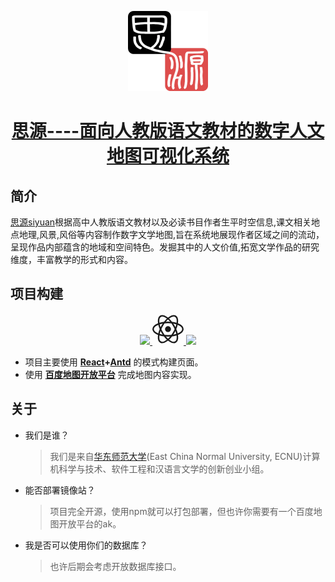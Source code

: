 <!-- Logo -->

<p align="center">
	<a href="http://siyuan.feipa.top">
		<img height="128" width="128" src="./README.assets/siyuan.webp"
	</a>
</p>

<!-- Name -->
<h1 align="center">
    <a href="http://siyuan.feipa.top">思源----面向人教版语文教材的数字人文地图可视化系统</a>
</h1>

<!-- Badges -->
## 简介
[思源siyuan](http://siyuan.feipa.top)根据高中人教版语文教材以及必读书目作者生平时空信息,课文相关地点地理,风景,风俗等内容制作数字文学地图,旨在系统地展现作者区域之间的流动，呈现作品内部蕴含的地域和空间特色。发掘其中的人文价值,拓宽文学作品的研究维度，丰富教学的形式和内容。

## 项目构建
<p align="center">
  <a href="https://github.com/ant-design/ant-design">
    <img height="50" src="https://gw.alipayobjects.com/zos/rmsportal/KDpgvguMpGfqaHPjicRK.svg"/>
  </a>
  <a href="https://github.com/facebook/react">
    <svg width="50" height="50" viewBox="-10.5 -9.45 21 18.9" fill="none" xmlns="http://www.w3.org/2000/svg" class="mt-4 mb-3 text-link dark:text-link-dark w-24 lg:w-28 self-center text-sm mr-0 text-link dark:text-link-dark flex origin-center transition-all ease-in-out"><circle cx="0" cy="0" r="2" fill="currentColor"></circle><g stroke="currentColor" stroke-width="1" fill="none"><ellipse rx="10" ry="4.5"></ellipse><ellipse rx="10" ry="4.5" transform="rotate(60)"></ellipse><ellipse rx="10" ry="4.5" transform="rotate(120)"></ellipse></g></svg>
  </a>
  <!-- <a href="https://github.com/nginx/nginx">
    <img height="50" src="http://nginx.org/nginx.png">
  </a> -->
  <a href="https://lbsyun.baidu.com/">
    <img height="50" src="https://mapopen-website-wiki.cdn.bcebos.com/homePage/images/logox1.png" />
  </a>
</p>

* 项目主要使用 **[React](https://github.com/facebook/react)+[Antd](https://github.com/ant-design/ant-design)** 的模式构建页面。
* 使用 **[百度地图开放平台](https://lbsyun.baidu.com/)** 完成地图内容实现。

## 关于
* 我们是谁？
  
  > 我们是来自[华东师范大学](https://www.ecnu.edu.cn)(East China Normal University, ECNU)计算机科学与技术、软件工程和汉语言文学的创新创业小组。

* 能否部署镜像站？

  > 项目完全开源，使用npm就可以打包部署，但也许你需要有一个百度地图开放平台的ak。

* 我是否可以使用你们的数据库？

  > 也许后期会考虑开放数据库接口。